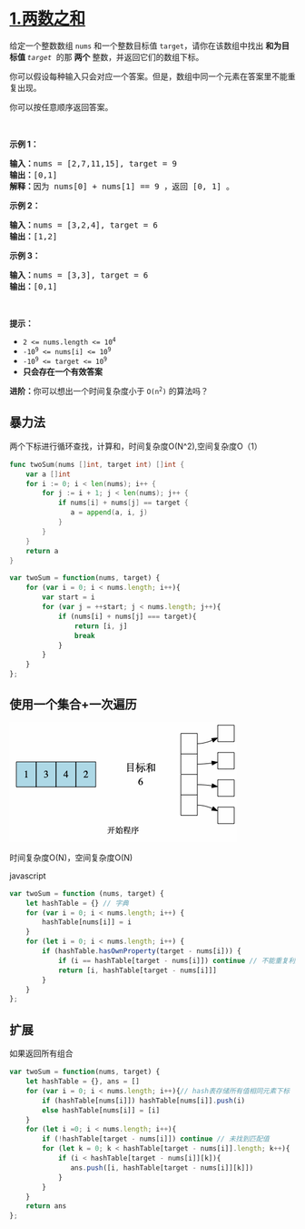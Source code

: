 # [1.两数之和](https://leetcode.cn/problems/two-sum/)

<p>给定一个整数数组 <code>nums</code>&nbsp;和一个整数目标值 <code>target</code>，请你在该数组中找出 <strong>和为目标值 </strong><em><code>target</code></em>&nbsp; 的那&nbsp;<strong>两个</strong>&nbsp;整数，并返回它们的数组下标。</p>

<p>你可以假设每种输入只会对应一个答案。但是，数组中同一个元素在答案里不能重复出现。</p>

<p>你可以按任意顺序返回答案。</p>

<p>&nbsp;</p>

<p><strong>示例 1：</strong></p>

<pre>
<strong>输入：</strong>nums = [2,7,11,15], target = 9
<strong>输出：</strong>[0,1]
<strong>解释：</strong>因为 nums[0] + nums[1] == 9 ，返回 [0, 1] 。
</pre>

<p><strong>示例 2：</strong></p>

<pre>
<strong>输入：</strong>nums = [3,2,4], target = 6
<strong>输出：</strong>[1,2]
</pre>

<p><strong>示例 3：</strong></p>

<pre>
<strong>输入：</strong>nums = [3,3], target = 6
<strong>输出：</strong>[0,1]
</pre>

<p>&nbsp;</p>

<p><strong>提示：</strong></p>

<ul>
	<li><code>2 &lt;= nums.length &lt;= 10<sup>4</sup></code></li>
	<li><code>-10<sup>9</sup> &lt;= nums[i] &lt;= 10<sup>9</sup></code></li>
	<li><code>-10<sup>9</sup> &lt;= target &lt;= 10<sup>9</sup></code></li>
	<li><strong>只会存在一个有效答案</strong></li>
</ul>

<p><strong>进阶：</strong>你可以想出一个时间复杂度小于 <code>O(n<sup>2</sup>)</code> 的算法吗？</p>



## 暴力法

两个下标进行循环查找，计算和，时间复杂度O(N^2),空间复杂度O（1）


```go []
func twoSum(nums []int, target int) []int {
    var a []int
    for i := 0; i < len(nums); i++ {
        for j := i + 1; j < len(nums); j++ {
            if nums[i] + nums[j] == target {
               a = append(a, i, j)
            }
        }
    }
    return a
}
```

```javascript []
var twoSum = function(nums, target) {
    for (var i = 0; i < nums.length; i++){
        var start = i
        for (var j = ++start; j < nums.length; j++){
            if (nums[i] + nums[j] === target){
                return [i, j]
                break
            }
        }
    }
};
```

## 使用一个集合+一次遍历

![1.two-sum](https://raw.githubusercontent.com/muyids/tuchuang/master/1.two-sum.gif)

时间复杂度O(N)，空间复杂度O(N)

javascript

```javascript
var twoSum = function (nums, target) {
    let hashTable = {} // 字典
    for (var i = 0; i < nums.length; i++) {
        hashTable[nums[i]] = i
    }
    for (let i = 0; i < nums.length; i++) {
        if (hashTable.hasOwnProperty(target - nums[i])) {
            if (i == hashTable[target - nums[i]]) continue // 不能重复利用这个数组中同样的元素
            return [i, hashTable[target - nums[i]]]
        }
    }
};
```

## 扩展

如果返回所有组合

```javascript []
var twoSum = function(nums, target) {
    let hashTable = {}, ans = []
    for (var i = 0; i < nums.length; i++){// hash表存储所有值相同元素下标
        if (hashTable[nums[i]]) hashTable[nums[i]].push(i)
        else hashTable[nums[i]] = [i]
    }
    for (let i =0; i < nums.length; i++){
        if (!hashTable[target - nums[i]]) continue // 未找到匹配值
        for (let k = 0; k < hashTable[target - nums[i]].length; k++){
            if (i < hashTable[target - nums[i]][k]){
               ans.push([i, hashTable[target - nums[i]][k]])
            }
        }
    }
    return ans
};
```
